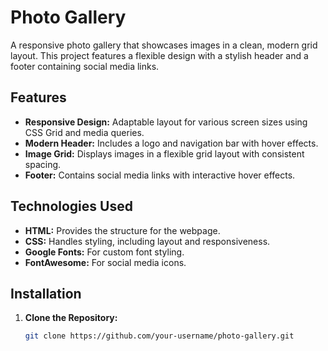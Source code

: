 # Photo Gallery

A responsive photo gallery that showcases images in a clean, modern grid layout. This project features a flexible design with a stylish header and a footer containing social media links.

## Features

- **Responsive Design:** Adaptable layout for various screen sizes using CSS Grid and media queries.
- **Modern Header:** Includes a logo and navigation bar with hover effects.
- **Image Grid:** Displays images in a flexible grid layout with consistent spacing.
- **Footer:** Contains social media links with interactive hover effects.

## Technologies Used

- **HTML:** Provides the structure for the webpage.
- **CSS:** Handles styling, including layout and responsiveness.
- **Google Fonts:** For custom font styling.
- **FontAwesome:** For social media icons.

## Installation

1. **Clone the Repository:**
   ```bash
   git clone https://github.com/your-username/photo-gallery.git
